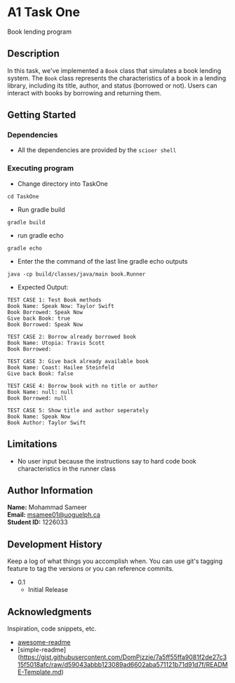 # A1 Task One

Book lending program

## Description

In this task, we've implemented a `Book` class that simulates a book lending system. The `Book` class represents the characteristics of a book in a lending library, including its title, author, and status (borrowed or not). Users can interact with books by borrowing and returning them.

## Getting Started

### Dependencies

* All the dependencies are provided by the `scioer shell`



### Executing program

* Change directory into TaskOne
```
cd TaskOne
```
* Run gradle build
```
gradle build
```
* run gradle echo
```
gradle echo
```
* Enter the the command of the last line gradle echo outputs
```
java -cp build/classes/java/main book.Runner
```
* Expected Output:
```
TEST CASE 1: Test Book methods
Book Name: Speak Now: Taylor Swift
Book Borrowed: Speak Now
Give back Book: true
Book Borrowed: Speak Now

TEST CASE 2: Borrow already borrowed book
Book Name: Utopia: Travis Scott
Book Borrowed: 

TEST CASE 3: Give back already available book
Book Name: Coast: Hailee Steinfeld
Give back Book: false

TEST CASE 4: Borrow book with no title or author
Book Name: null: null
Book Borrowed: null

TEST CASE 5: Show title and author seperately
Book Name: Speak Now
Book Author: Taylor Swift
```

## Limitations

* No user input because the instructions say to hard code book characteristics in the runner class

## Author Information

**Name:** Mohammad Sameer  
**Email:** msamee01@uoguelph.ca  
**Student ID:** 1226033    



## Development History

Keep a log of what things you accomplish when.  You can use git's tagging feature to tag the versions or you can reference commits.

* 0.1
    * Initial Release

## Acknowledgments

Inspiration, code snippets, etc.
* [awesome-readme](https://github.com/matiassingers/awesome-readme)
* [simple-readme] (https://gist.githubusercontent.com/DomPizzie/7a5ff55ffa9081f2de27c315f5018afc/raw/d59043abbb123089ad6602aba571121b71d91d7f/README-Template.md)




